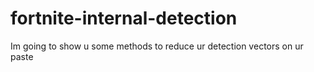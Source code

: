 # fortnite-internal-detection
Im going to show u some methods to reduce ur detection vectors on ur paste
